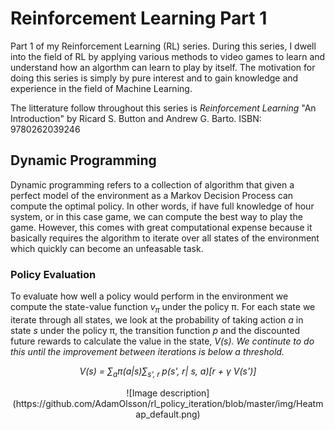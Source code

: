 # Reinforcement Learning Part 1

<p>Part 1 of my Reinforcement Learning (RL) series. During this series, I dwell into the field of RL by applying various methods to video games to learn and understand how an algorthm can learn to play by itself. The motivation for doing this series is simply by pure interest and to gain knowledge and experience in the field of Machine Learning.

The litterature follow throughout this series is <em>Reinforcement Learning</em> "An Introduction" by Ricard S. Button and Andrew G. Barto. 
ISBN: 9780262039246
</p>

## Dynamic Programming
<p>Dynamic programming refers to a collection of algorithm that given a perfect model of the environment as a Markov Decision Process can compute the optimal policy. In other words, if have full knowledge of hour system, or in this case game, we can compute the best way to play the game. However, this comes with great computational expense because it basically requires the algorithm to iterate over all states of the environment which quickly can become an unfeasable task.
</p>

### Policy Evaluation
<p>To evaluate how well a policy would perform in the environment we compute the state-value function <em>v<sub>π</sub></em> under the policy π. For each state we iterate through all states, we look at the probability of taking action <em>a</em> in state <em>s</em> under the policy π, the transition function <em>p</em> and the discounted future rewards to calculate the value in the state, <em>V(s). We continute to do this until the improvement between iterations is below a threshold.</em>
</p>

<p align="center">
<em>V(s) = &sum;<sub>a</sub>π(a|s)&sum;<sub>s', r </sub>p(s', r| s, a)[r + &gamma; V(s')]</em>
</p>

<div align="center">
![Image description](https://github.com/AdamOlsson/rl_policy_iteration/blob/master/img/Heatmap_default.png)
</div>

